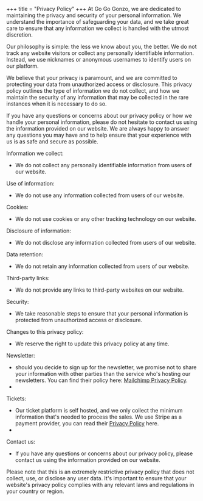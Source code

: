 +++
title = "Privacy Policy"
+++
At Go Go Gonzo, we are dedicated to maintaining the privacy and security of your personal information. We understand the importance of safeguarding your data, and we take great care to ensure that any information we collect is handled with the utmost discretion.

Our philosophy is simple: the less we know about you, the better. We do not track any website visitors or collect any personally identifiable information. Instead, we use nicknames or anonymous usernames to identify users on our platform.

We believe that your privacy is paramount, and we are committed to protecting your data from unauthorized access or disclosure. This privacy policy outlines the type of information we do not collect, and how we maintain the security of any information that may be collected in the rare instances when it is necessary to do so.

If you have any questions or concerns about our privacy policy or how we handle your personal information, please do not hesitate to contact us using the information provided on our website. We are always happy to answer any questions you may have and to help ensure that your experience with us is as safe and secure as possible.

Information we collect:
- We do not collect any personally identifiable information from users of our website.

Use of information:
- We do not use any information collected from users of our website.

Cookies:
- We do not use cookies or any other tracking technology on our website.

Disclosure of information:
- We do not disclose any information collected from users of our website.

Data retention:
- We do not retain any information collected from users of our website.

Third-party links:
- We do not provide any links to third-party websites on our website.

Security:
- We take reasonable steps to ensure that your personal information is protected from unauthorized access or disclosure.

Changes to this privacy policy:
- We reserve the right to update this privacy policy at any time.

Newsletter:
- should you decide to sign up for the newsletter, we promise not to share your information with other parties than the service who's hosting our newsletters. You can find their policy here: [Mailchimp Privacy Policy](https://mailchimp.com/legal/).
- 
Tickets:
- Our ticket platform is self hosted, and we only collect the minimum information that's needed to process the sales. We use Stripe as a payment provider, you can read their [Privacy Policy](https://stripe.com/nl-be/privacy) here.
-  

Contact us:
- If you have any questions or concerns about our privacy policy, please contact us using the information provided on our website.

Please note that this is an extremely restrictive privacy policy that does not collect, use, or disclose any user data. It's important to ensure that your website's privacy policy complies with any relevant laws and regulations in your country or region.